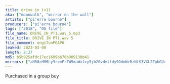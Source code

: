 ```yaml
---
title: drive in (v1)
aka: ["moonwalk", "mirror on the wall"]
artists: ["pi'erre bourne"]
producers: ["pi'erre bourne"]
tags: ["2018", "OG file"]
file_name: DRIVE_IN_PT1.wav_5.mp3
file_title: DRIVE IN PT1.wav 5
file_comment: engiTunPGAP0
leaked: 2023-03-08
length: 2:37
md5: b5b925afdc17ec1609bb76b90913bb41
mirrors: ["aHR0cHM6Ly9rcmFrZW5maWxlcy5jb20vdmlldy9OdmNrRzNtS3VXL2ZpbGUuaHRtbA==", "aHR0cHM6Ly9kYnJlZS5vcmcvdi82NjQwOTE="]
---
```

Purchased in a group buy
